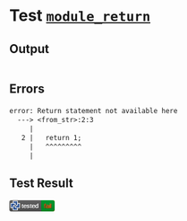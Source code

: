# Test [`module_return`](/doc/tests/statement_usage.md#L152)

## Output

```,plain
```

## Errors

```,plain
error: Return statement not available here
  ---> <from_str>:2:3
     |
   2 |   return 1;
     |   ^^^^^^^^^
     |
```

## Test Result

![FAILED AS EXPECTED](/doc/tests/.test/module_return.png)

